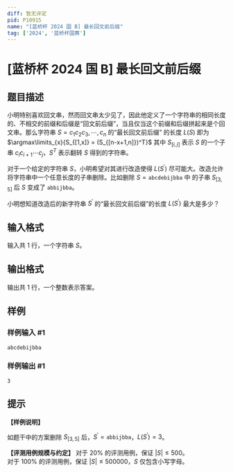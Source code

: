 ```yaml
---
diff: 暂无评定
pid: P10915
name: "[蓝桥杯 2024 国 B] 最长回文前后缀"
tag: ['2024', '蓝桥杯国赛']
---
```

# [蓝桥杯 2024 国 B] 最长回文前后缀
## 题目描述

小明特别喜欢回文串，然而回文串太少见了，因此他定义了一个字符串的相同长度的、不相交的前缀和后缀是“回文前后缀”，当且仅当这个前缀和后缀拼起来是个回文串。那么字符串 $S=c_1c_2c_3,\cdots,c_n$ 的“最长回文前后缀” 的长度 $L(S)$ 即为 $\argmax\limits_{x}{S_{[1,x]} = (S_{[n-x+1,n]})^T}$ 其中 $S_{[i,j]}$ 表示 $S$ 的一个子串 $c_ic_{i+1}\cdots c_j$，$S^T$ 表示翻转 $S$ 得到的字符串。

对于一个给定的字符串 $S$，小明希望对其进行改造使得 $L(S ^\prime)$ 尽可能大。改造允许将字符串中一个任意长度的子串删除。比如删除 $S = \texttt{abcdebijbba}$ 中
的子串 $S_[3,5]$ 后 $S$ 变成了 $\texttt{abbijbba}$。

小明想知道改造后的新字符串 $S^\prime$ 的“最长回文前后缀”的长度 $L(S^\prime)$ 最大是多少？
## 输入格式

输入共 $1$ 行，一个字符串 $S$。


## 输出格式

输出共 $1$ 行，一个整数表示答案。
## 样例

### 样例输入 #1
```
abcdebijbba
```
### 样例输出 #1
```
3
```
## 提示

**【样例说明】**

如题干中的方案删除 $S_{[3,5]}$ 后，$S^\prime = \texttt{abbijbba}$，$L(S^\prime) = 3$。

**【评测用例规模与约定】**
对于 $20\%$ 的评测用例，保证 $|S| \le 500$。  
对于 $100\%$ 的评测用例，保证 $|S| \le 500000$，$S$ 仅包含小写字母。

